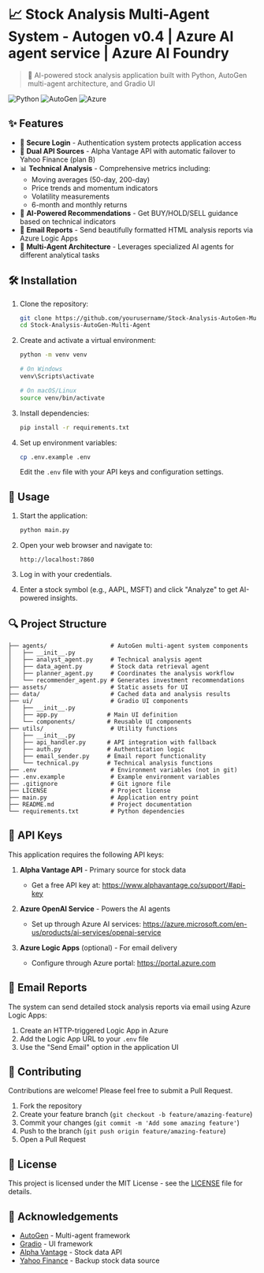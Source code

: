 # 📈 Stock Analysis Multi-Agent System - Autogen v0.4 | Azure AI agent service | Azure AI Foundry 

> 🤖 AI-powered stock analysis application built with Python, AutoGen multi-agent architecture, and Gradio UI

![Python](https://img.shields.io/badge/Python-3.8%2B-blue) ![AutoGen](https://img.shields.io/badge/AutoGen-Multi--Agent-orange) ![Azure](https://img.shields.io/badge/Azure-AI%20Foundry-0078D4)

## ✨ Features

- 🔐 **Secure Login** - Authentication system protects application access
- 🔄 **Dual API Sources** - Alpha Vantage API with automatic failover to Yahoo Finance (plan B)
- 📊 **Technical Analysis** - Comprehensive metrics including:
  - Moving averages (50-day, 200-day)
  - Price trends and momentum indicators
  - Volatility measurements
  - 6-month and monthly returns
- 🧠 **AI-Powered Recommendations** - Get BUY/HOLD/SELL guidance based on technical indicators
- 📧 **Email Reports** - Send beautifully formatted HTML analysis reports via Azure Logic Apps
- 🤖 **Multi-Agent Architecture** - Leverages specialized AI agents for different analytical tasks

## 🛠️ Installation

1. Clone the repository:
   ```bash
   git clone https://github.com/yourusername/Stock-Analysis-AutoGen-Multi-Agent.git
   cd Stock-Analysis-AutoGen-Multi-Agent
   ```

2. Create and activate a virtual environment:
   ```bash
   python -m venv venv
   
   # On Windows
   venv\Scripts\activate
   
   # On macOS/Linux
   source venv/bin/activate
   ```

3. Install dependencies:
   ```bash
   pip install -r requirements.txt
   ```

4. Set up environment variables:
   ```bash
   cp .env.example .env
   ```
   Edit the `.env` file with your API keys and configuration settings.

## 🚀 Usage

1. Start the application:
   ```bash
   python main.py
   ```

2. Open your web browser and navigate to:
   ```
   http://localhost:7860
   ```

3. Log in with your credentials.

4. Enter a stock symbol (e.g., AAPL, MSFT) and click "Analyze" to get AI-powered insights.

## 🔍 Project Structure

```
├── agents/                  # AutoGen multi-agent system components
│   ├── __init__.py
│   ├── analyst_agent.py     # Technical analysis agent
│   ├── data_agent.py        # Stock data retrieval agent
│   ├── planner_agent.py     # Coordinates the analysis workflow
│   └── recommender_agent.py # Generates investment recommendations
├── assets/                  # Static assets for UI
├── data/                    # Cached data and analysis results
├── ui/                      # Gradio UI components
│   ├── __init__.py
│   ├── app.py              # Main UI definition
│   └── components/         # Reusable UI components
├── utils/                   # Utility functions
│   ├── __init__.py
│   ├── api_handler.py      # API integration with fallback
│   ├── auth.py             # Authentication logic
│   ├── email_sender.py     # Email report functionality
│   └── technical.py        # Technical analysis functions
├── .env                     # Environment variables (not in git)
├── .env.example             # Example environment variables
├── .gitignore               # Git ignore file
├── LICENSE                  # Project license
├── main.py                  # Application entry point
├── README.md                # Project documentation
└── requirements.txt         # Python dependencies
```

## 🔑 API Keys

This application requires the following API keys:

1. **Alpha Vantage API** - Primary source for stock data
   - Get a free API key at: https://www.alphavantage.co/support/#api-key

2. **Azure OpenAI Service** - Powers the AI agents
   - Set up through Azure AI services: https://azure.microsoft.com/en-us/products/ai-services/openai-service

3. **Azure Logic Apps** (optional) - For email delivery
   - Configure through Azure portal: https://portal.azure.com

## 💌 Email Reports

The system can send detailed stock analysis reports via email using Azure Logic Apps:

1. Create an HTTP-triggered Logic App in Azure
2. Add the Logic App URL to your `.env` file
3. Use the "Send Email" option in the application UI

## 🤝 Contributing

Contributions are welcome! Please feel free to submit a Pull Request.

1. Fork the repository
2. Create your feature branch (`git checkout -b feature/amazing-feature`)
3. Commit your changes (`git commit -m 'Add some amazing feature'`)
4. Push to the branch (`git push origin feature/amazing-feature`)
5. Open a Pull Request

## 📜 License

This project is licensed under the MIT License - see the [LICENSE](LICENSE) file for details.

## 🙏 Acknowledgements

- [AutoGen](https://github.com/microsoft/autogen) - Multi-agent framework
- [Gradio](https://gradio.app/) - UI framework
- [Alpha Vantage](https://www.alphavantage.co/) - Stock data API
- [Yahoo Finance](https://finance.yahoo.com/) - Backup stock data source
